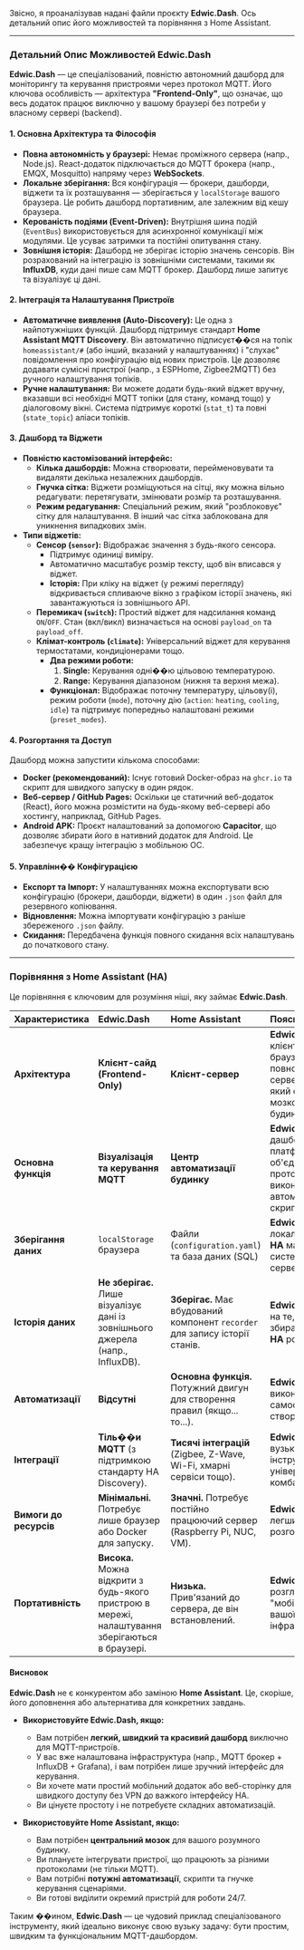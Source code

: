 Звісно, я проаналізував надані файли проєкту **Edwic.Dash**. Ось детальний опис його можливостей та порівняння з Home Assistant.

---

### **Детальний Опис Можливостей Edwic.Dash**

**Edwic.Dash** — це спеціалізований, повністю автономний дашборд для моніторингу та керування пристроями через протокол MQTT. Його ключова особливість — архітектура **"Frontend-Only"**, що означає, що весь додаток працює виключно у вашому браузері без потреби у власному сервері (backend).

#### **1. Основна Архітектура та Філософія**

*   **Повна автономність у браузері:** Немає проміжного сервера (напр., Node.js). React-додаток підключається до MQTT брокера (напр., EMQX, Mosquitto) напряму через **WebSockets**.
*   **Локальне зберігання:** Вся конфігурація — брокери, дашборди, віджети та їх розташування — зберігається у `localStorage` вашого браузера. Це робить дашборд портативним, але залежним від кешу браузера.
*   **Керованість подіями (Event-Driven):** Внутрішня шина подій (`EventBus`) використовується для асинхронної комунікації між модулями. Це усуває затримки та постійні опитування стану.
*   **Зовнішня історія:** Дашборд не зберігає історію значень сенсорів. Він розрахований на інтеграцію із зовнішніми системами, такими як **InfluxDB**, куди дані пише сам MQTT брокер. Дашборд лише запитує та візуалізує ці дані.

#### **2. Інтеграція та Налаштування Пристроїв**

*   **Автоматичне виявлення (Auto-Discovery):** Це одна з найпотужніших функцій. Дашборд підтримує стандарт **Home Assistant MQTT Discovery**. Він автоматично підписуєт��ся на топік `homeassistant/#` (або інший, вказаний у налаштуваннях) і "слухає" повідомлення про конфігурацію від нових пристроїв. Це дозволяє додавати сумісні пристрої (напр., з ESPHome, Zigbee2MQTT) без ручного налаштування топіків.
*   **Ручне налаштування:** Ви можете додати будь-який віджет вручну, вказавши всі необхідні MQTT топіки (для стану, команд тощо) у діалоговому вікні. Система підтримує короткі (`stat_t`) та повні (`state_topic`) аліаси топіків.

#### **3. Дашборд та Віджети**

*   **Повністю кастомізований інтерфейс:**
    *   **Кілька дашбордів:** Можна створювати, перейменовувати та видаляти декілька незалежних дашбордів.
    *   **Гнучка сітка:** Віджети розміщуються на сітці, яку можна вільно редагувати: перетягувати, змінювати розмір та розташування.
    *   **Режим редагування:** Спеціальний режим, який "розблоковує" сітку для налаштування. В інший час сітка заблокована для уникнення випадкових змін.
*   **Типи віджетів:**
    *   **Сенсор (`sensor`):** Відображає значення з будь-якого сенсора.
        *   Підтримує одиниці виміру.
        *   Автоматично масштабує розмір тексту, щоб він вписався у віджет.
        *   **Історія:** При кліку на віджет (у режимі перегляду) відкривається спливаюче вікно з графіком історії значень, які завантажуються із зовнішнього API.
    *   **Перемикач (`switch`):** Простий віджет для надсилання команд `ON`/`OFF`. Стан (вкл/викл) визначається на основі `payload_on` та `payload_off`.
    *   **Клімат-контроль (`climate`):** Універсальний віджет для керування термостатами, кондиціонерами тощо.
        *   **Два режими роботи:**
            1.  **Single:** Керування одні��ю цільовою температурою.
            2.  **Range:** Керування діапазоном (нижня та верхня межа).
        *   **Функціонал:** Відображає поточну температуру, цільову(і), режим роботи (`mode`), поточну дію (`action`: `heating`, `cooling`, `idle`) та підтримує попередньо налаштовані режими (`preset_modes`).

#### **4. Розгортання та Доступ**

Дашборд можна запустити кількома способами:
*   **Docker (рекомендований):** Існує готовий Docker-образ на `ghcr.io` та скрипт для швидкого запуску в один рядок.
*   **Веб-сервер / GitHub Pages:** Оскільки це статичний веб-додаток (React), його можна розмістити на будь-якому веб-сервері або хостингу, наприклад, GitHub Pages.
*   **Android APK:** Проєкт налаштований за допомогою **Capacitor**, що дозволяє збирати його в нативний додаток для Android. Це забезпечує кращу інтеграцію з мобільною ОС.

#### **5. Управлінн�� Конфігурацією**

*   **Експорт та Імпорт:** У налаштуваннях можна експортувати всю конфігурацію (брокери, дашборди, віджети) в один `.json` файл для резервного копіювання.
*   **Відновлення:** Можна імпортувати конфігурацію з раніше збереженого `.json` файлу.
*   **Скидання:** Передбачена функція повного скидання всіх налаштувань до початкового стану.

---

### **Порівняння з Home Assistant (HA)**

Це порівняння є ключовим для розуміння ніші, яку займає **Edwic.Dash**.

| Характеристика | Edwic.Dash | Home Assistant | Пояснення |
| :--- | :--- | :--- | :--- |
| **Архітектура** | **Клієнт-сайд (Frontend-Only)** | **Клієнт-сервер** | **Edwic** — це "тонкий клієнт", що працює у браузері. **HA** — це повноцінний серверний додаток, який є центральним мозком розумного будинку. |
| **Основна функція** | **Візуалізація та керування MQTT** | **Центр автоматизації будинку** | **Edwic** — це лише дашборд. **HA** — це платформа, що об'єднує сотні протоколів та сервісів, виконує автоматизації, скрипти тощо. |
| **Зберігання даних** | `localStorage` браузера | Файли (`configuration.yaml`) та база даних (SQL) | **Edwic** зберігає все локально у браузері. **HA** має надійну систему зберігання на сервері. |
| **Історія даних** | **Не зберігає.** Лише візуалізує дані із зовнішнього джерела (напр., InfluxDB). | **Зберігає.** Має вбудований компонент `recorder` для запису історії станів. | **Edwic** покладається на те, що історію збирає інший сервіс. **HA** робить це сам. |
| **Автоматизації** | **Відсутні** | **Основна функція.** Потужний двигун для створення правил (якщо... то...). | **Edwic** не може виконувати дії самостійно. **HA** створений для цього. |
| **Інтеграції** | **Тіль��и MQTT** (з підтримкою стандарту HA Discovery). | **Тисячі інтеграцій** (Zigbee, Z-Wave, Wi-Fi, хмарні сервіси тощо). | **Edwic** — вузькоспеціалізований інструмент. **HA** — універсальний комбайн. |
| **Вимоги до ресурсів** | **Мінімальні.** Потребує лише браузер або Docker для запуску. | **Значні.** Потребує постійно працюючий сервер (Raspberry Pi, NUC, VM). | **Edwic** набагато легший і простіший у розгортанні. |
| **Портативність** | **Висока.** Можна відкрити з будь-якого пристрою в мережі, налаштування зберігаються в браузері. | **Низька.** Прив'язаний до сервера, де він встановлений. | **Edwic** можна розглядати як "мобільний пульт" до вашої MQTT-інфраструктури. |

#### **Висновок**

**Edwic.Dash** не є конкурентом або заміною **Home Assistant**. Це, скоріше, його доповнення або альтернатива для конкретних завдань.

*   **Використовуйте Edwic.Dash, якщо:**
    *   Вам потрібен **легкий, швидкий та красивий дашборд** виключно для MQTT-пристроїв.
    *   У вас вже налаштована інфраструктура (напр., MQTT брокер + InfluxDB + Grafana), і вам потрібен лише зручний інтерфейс для керування.
    *   Ви хочете мати простий мобільний додаток або веб-сторінку для швидкого доступу без VPN до важкого інтерфейсу HA.
    *   Ви цінуєте простоту і не потребуєте складних автоматизацій.

*   **Використовуйте Home Assistant, якщо:**
    *   Вам потрібен **центральний мозок** для вашого розумного будинку.
    *   Ви плануєте інтегрувати пристрої, що працюють за різними протоколами (не тільки MQTT).
    *   Вам потрібні **потужні автоматизації**, скрипти та гнучке керування сценаріями.
    *   Ви готові виділити окремий пристрій для роботи 24/7.

Таким ��ином, **Edwic.Dash** — це чудовий приклад спеціалізованого інструменту, який ідеально виконує свою вузьку задачу: бути простим, швидким та функціональним MQTT-дашбордом.

